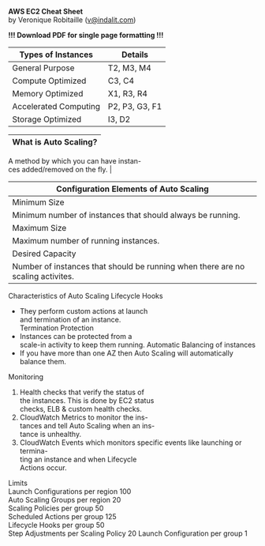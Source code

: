**AWS EC2 Cheat Sheet**  
by Veronique Robitaille (v@indalit.com) 
  
**!!! Download PDF for single page formatting !!!** 


Types of Instances  | Details |
------------------- | ----------------
General Purpose | T2, M3, M4    |
Compute Optimized | C3, C4 |
Memory Optimized | X1, R3, R4 |   
Accelerated Computing | P2, P3, G3, F1 |      
Storage Optimized | I3, D2      |





What is Auto Scaling?	|
---------------------- |
A method by which you can have instan-	
ces added/removed on the fly.	|
	
Configuration Elements of Auto Scaling	|
--------------------------------------- |
Minimum Size	|
Minimum number of instances that should always be running.	|
Maximum Size	|
Maximum number of running instances.	|
Desired Capacity	|
Number of instances that should be running when there are no scaling activites.	|
	
Characteristics of Auto Scaling	
Lifecycle Hooks	
  -  They perform custom actions at launch	
     and termination of an instance.	
Termination Protection	
  -  Instances can be protected from a	
    scale-in activity to keep them running.	
Automatic Balancing of instances	
  -  If you have more than one AZ then Auto	
     Scaling will automatically balance them.	
	
Monitoring	
1) Health checks that verify the status of 	
the instances.  This is done by EC2 status 	
checks, ELB & custom health checks.	
2) CloudWatch Metrics to monitor the ins-	
tances and tell Auto Scaling when an ins-	
tance is unhealthy.	
3) CloudWatch Events which monitors	
specific events like launching or termina-	
ting an instance and when Lifecycle  	
Actions occur.	
	
Limits	
Launch Configurations per region         100	
Auto Scaling Groups per region              20	
Scaling Policies per group                        50	
Scheduled Actions per group                125	
Lifecycle Hooks per group                       50	
Step Adjustments per Scaling Policy      20	
Launch Configuration per group            1	